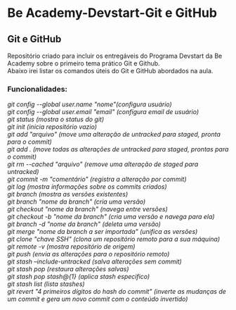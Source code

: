 <h1>Be Academy-Devstart-Git e GitHub</h1>
<h2>Git e GitHub</h2>

<p>Repositório criado para incluir os entregáveis do Programa Devstart da Be Academy sobre o primeiro tema prático Git e Github.<br/> Abaixo irei listar os comandos úteis do Git e GitHub abordados na aula.
</p> 

<h3>Funcionalidades:</h3>

<em>
        git config --global user.name "nome"(configura usuário) <br>
        git config --global user.email "email" (configura email de usuário) <br/>
        git status (mostra o status do git) <br>
        git init (inicia repositório vazio) <br>
        git add "arquivo" (move uma alteração de untracked para staged, pronta para o commit) <br>
        git add . (move todas as alterações de untracked para staged, prontas para o commit) <br> 
        git rm --cached "arquivo" (remove uma alteração de staged para untracked) <br>
        git commit -m "comentário" (registra a alteração por commit) <br>
        git log (mostra informações sobre os commits criados) <br>
        git branch (mostra as versões existentes) <br>
        git branch "nome da branch" (cria uma versão) <br>
        git checkout "nome da branch" (navega entre versões) <br>
        git checkout -b "nome da branch" (cria uma versão e navega para ela) <br>
        git branch -d "nome da branch" (deleta uma versão) <br>
        git merge "nome da branch a ser importada" (unifica as versões) <br>
        git clone "chave SSH" (clona um repositório remoto para a sua máquina) <br>
        git remote -v (mostra repositório de origem) <br> 
        git push (envia as alterações para o repositório remoto) <br>
        git stash –include-untracked (salva alterações sem commit) <br>
        git stash pop (restaura alterações salvas) <br>
        git stash pop stash@{1} (aplica stash especifico) <br>
        git stash list (lista stashes) <br>
        git revert "4 primeiros dígitos do hash do commit" (inverte as mudanças de um commit e gera um novo commit com o conteúdo invertido) 

</em>
